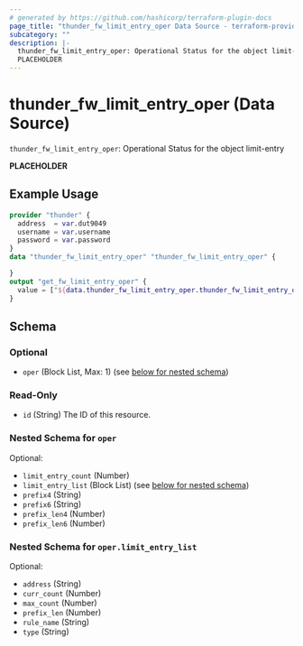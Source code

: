 ```yaml
---
# generated by https://github.com/hashicorp/terraform-plugin-docs
page_title: "thunder_fw_limit_entry_oper Data Source - terraform-provider-thunder"
subcategory: ""
description: |-
  thunder_fw_limit_entry_oper: Operational Status for the object limit-entry
  PLACEHOLDER
---
```


# thunder_fw_limit_entry_oper (Data Source)

`thunder_fw_limit_entry_oper`: Operational Status for the object limit-entry

__PLACEHOLDER__

## Example Usage

```terraform
provider "thunder" {
  address  = var.dut9049
  username = var.username
  password = var.password
}
data "thunder_fw_limit_entry_oper" "thunder_fw_limit_entry_oper" {

}
output "get_fw_limit_entry_oper" {
  value = ["${data.thunder_fw_limit_entry_oper.thunder_fw_limit_entry_oper}"]
}
```

<!-- schema generated by tfplugindocs -->
## Schema

### Optional

- `oper` (Block List, Max: 1) (see [below for nested schema](#nestedblock--oper))

### Read-Only

- `id` (String) The ID of this resource.

<a id="nestedblock--oper"></a>
### Nested Schema for `oper`

Optional:

- `limit_entry_count` (Number)
- `limit_entry_list` (Block List) (see [below for nested schema](#nestedblock--oper--limit_entry_list))
- `prefix4` (String)
- `prefix6` (String)
- `prefix_len4` (Number)
- `prefix_len6` (Number)

<a id="nestedblock--oper--limit_entry_list"></a>
### Nested Schema for `oper.limit_entry_list`

Optional:

- `address` (String)
- `curr_count` (Number)
- `max_count` (Number)
- `prefix_len` (Number)
- `rule_name` (String)
- `type` (String)


